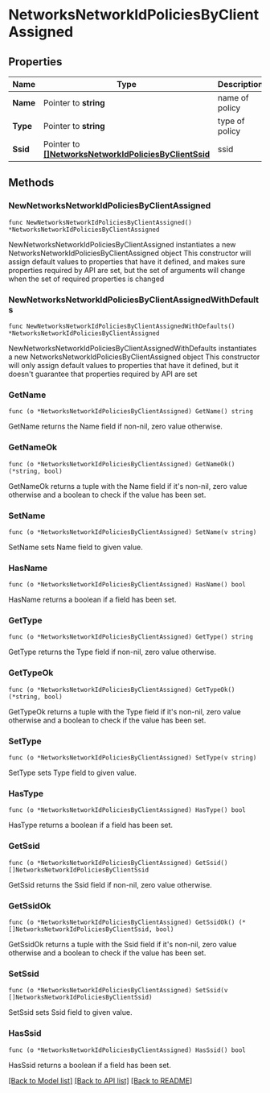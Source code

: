 # NetworksNetworkIdPoliciesByClientAssigned

## Properties

Name | Type | Description | Notes
------------ | ------------- | ------------- | -------------
**Name** | Pointer to **string** | name of policy | [optional] 
**Type** | Pointer to **string** | type of policy | [optional] 
**Ssid** | Pointer to [**[]NetworksNetworkIdPoliciesByClientSsid**](NetworksNetworkIdPoliciesByClientSsid.md) | ssid | [optional] 

## Methods

### NewNetworksNetworkIdPoliciesByClientAssigned

`func NewNetworksNetworkIdPoliciesByClientAssigned() *NetworksNetworkIdPoliciesByClientAssigned`

NewNetworksNetworkIdPoliciesByClientAssigned instantiates a new NetworksNetworkIdPoliciesByClientAssigned object
This constructor will assign default values to properties that have it defined,
and makes sure properties required by API are set, but the set of arguments
will change when the set of required properties is changed

### NewNetworksNetworkIdPoliciesByClientAssignedWithDefaults

`func NewNetworksNetworkIdPoliciesByClientAssignedWithDefaults() *NetworksNetworkIdPoliciesByClientAssigned`

NewNetworksNetworkIdPoliciesByClientAssignedWithDefaults instantiates a new NetworksNetworkIdPoliciesByClientAssigned object
This constructor will only assign default values to properties that have it defined,
but it doesn't guarantee that properties required by API are set

### GetName

`func (o *NetworksNetworkIdPoliciesByClientAssigned) GetName() string`

GetName returns the Name field if non-nil, zero value otherwise.

### GetNameOk

`func (o *NetworksNetworkIdPoliciesByClientAssigned) GetNameOk() (*string, bool)`

GetNameOk returns a tuple with the Name field if it's non-nil, zero value otherwise
and a boolean to check if the value has been set.

### SetName

`func (o *NetworksNetworkIdPoliciesByClientAssigned) SetName(v string)`

SetName sets Name field to given value.

### HasName

`func (o *NetworksNetworkIdPoliciesByClientAssigned) HasName() bool`

HasName returns a boolean if a field has been set.

### GetType

`func (o *NetworksNetworkIdPoliciesByClientAssigned) GetType() string`

GetType returns the Type field if non-nil, zero value otherwise.

### GetTypeOk

`func (o *NetworksNetworkIdPoliciesByClientAssigned) GetTypeOk() (*string, bool)`

GetTypeOk returns a tuple with the Type field if it's non-nil, zero value otherwise
and a boolean to check if the value has been set.

### SetType

`func (o *NetworksNetworkIdPoliciesByClientAssigned) SetType(v string)`

SetType sets Type field to given value.

### HasType

`func (o *NetworksNetworkIdPoliciesByClientAssigned) HasType() bool`

HasType returns a boolean if a field has been set.

### GetSsid

`func (o *NetworksNetworkIdPoliciesByClientAssigned) GetSsid() []NetworksNetworkIdPoliciesByClientSsid`

GetSsid returns the Ssid field if non-nil, zero value otherwise.

### GetSsidOk

`func (o *NetworksNetworkIdPoliciesByClientAssigned) GetSsidOk() (*[]NetworksNetworkIdPoliciesByClientSsid, bool)`

GetSsidOk returns a tuple with the Ssid field if it's non-nil, zero value otherwise
and a boolean to check if the value has been set.

### SetSsid

`func (o *NetworksNetworkIdPoliciesByClientAssigned) SetSsid(v []NetworksNetworkIdPoliciesByClientSsid)`

SetSsid sets Ssid field to given value.

### HasSsid

`func (o *NetworksNetworkIdPoliciesByClientAssigned) HasSsid() bool`

HasSsid returns a boolean if a field has been set.


[[Back to Model list]](../README.md#documentation-for-models) [[Back to API list]](../README.md#documentation-for-api-endpoints) [[Back to README]](../README.md)


